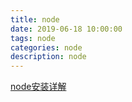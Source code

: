 ```yaml
---
title: node
date: 2019-06-18 10:00:00
tags: node
categories: node
description: node
---
```



[node安装详解](https://blog.csdn.net/antma/article/details/86104068)





